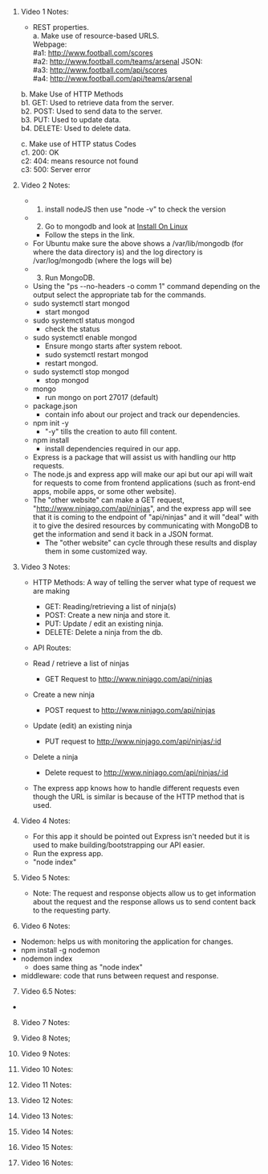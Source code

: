 1. Video 1 Notes:

   - REST properties. <br/>
     a. Make use of resource-based URLS. <br/>
     Webpage: <br/>
     #a1: http://www.football.com/scores <br/>
     #a2: http://www.football.com/teams/arsenal
     JSON: <br/>
     #a3: http://www.football.com/api/scores <br/>
     #a4: http://www.football.com/api/teams/arsenal

   b. Make Use of HTTP Methods <br/>
   b1. GET: Used to retrieve data from the server. <br/>
   b2. POST: Used to send data to the server. <br/>
   b3. PUT: Used to update data. <br/>
   b4. DELETE: Used to delete data. <br/>

   c. Make use of HTTP status Codes <br/>
   c1. 200: OK <br/>
   c2: 404: means resource not found <br/>
   c3: 500: Server error

2. Video 2 Notes:

   - 1. install nodeJS then use "node -v" to check the version
   - 2. Go to mongodb and look at [Install On Linux](https://docs.mongodb.com/manual/tutorial/install-mongodb-on-ubuntu/#install-mongodb-community-edition)
     - Follow the steps in the link.
   - For Ubuntu make sure the above shows a /var/lib/mongodb (for where the data directory is) and the log directory is /var/log/mongodb (where the logs will be)
   - 3. Run MongoDB.
   - Using the "ps --no-headers -o comm 1" command depending on the output select the appropriate tab for the commands.
   - sudo systemctl start mongod
     - start mongod
   - sudo systemctl status mongod
     - check the status
   - sudo systemctl enable mongod
     - Ensure mongo starts after system reboot.
     - sudo systemctl restart mongod
     - restart mongod.
   - sudo systemctl stop mongod
     - stop mongod
   - mongo
     - run mongo on port 27017 (default)
   - package.json
     - contain info about our project and track our dependencies.
   - npm init -y
     - "-y" tills the creation to auto fill content.
   - npm install
     - install dependencies required in our app.
   - Express is a package that will assist us with handling our http requests.
   - The node.js and express app will make our api but our api will wait for requests to come from frontend applications (such as front-end apps, mobile apps, or some other website).
   - The "other website" can make a GET request, "http://www.ninjago.com/api/ninjas", and the express app will see that it is coming to the endpoint of "api/ninjas" and it will "deal" with it to give the desired resources by communicating with MongoDB to get the information and send it back in a JSON format.
     - The "other website" can cycle through these results and display them in some customized way.

3. Video 3 Notes:

   - HTTP Methods: A way of telling the server what type of request we are making

     - GET: Reading/retrieving a list of ninja(s)
     - POST: Create a new ninja and store it.
     - PUT: Update / edit an existing ninja.
     - DELETE: Delete a ninja from the db.

   - API Routes:
   - Read / retrieve a list of ninjas
     - GET Request to http://www.ninjago.com/api/ninjas
   - Create a new ninja
     - POST request to http://www.ninjago.com/api/ninjas
   - Update (edit) an existing ninja
     - PUT request to http://www.ninjago.com/api/ninjas/:id
   - Delete a ninja

     - Delete request to http://www.ninjago.com/api/ninjas/:id

   - The express app knows how to handle different requests even though the URL is similar is because of the HTTP method that is used.

4. Video 4 Notes:

   - For this app it should be pointed out Express isn't needed but it is used to make building/bootstrapping our API easier.
   - Run the express app.
   - "node index"

5. Video 5 Notes:

   - Note: The request and response objects allow us to get information about the request and the response allows us to send content back to the requesting party.

6. Video 6 Notes:

- Nodemon: helps us with monitoring the application for changes.
- npm install -g nodemon
- nodemon index
  - does same thing as "node index"
- middleware: code that runs between request and response.

7. Video 6.5 Notes:

-

8. Video 7 Notes:

9. Video 8 Notes;

10. Video 9 Notes:

11. Video 10 Notes:

12. Video 11 Notes:

13. Video 12 Notes:

14. Video 13 Notes:

15. Video 14 Notes:

16. Video 15 Notes:

17. Video 16 Notes:
